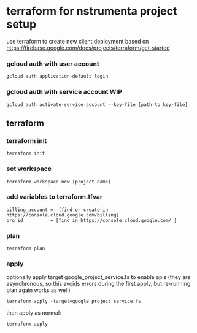# terraform for nstrumenta project setup
use terraform to create new client deployment
based on https://firebase.google.com/docs/projects/terraform/get-started


### gcloud auth with user account
```
gcloud auth application-default login
```


### gcloud auth with service account WIP
```
gcloud auth activate-service-account --key-file [path to key-file]
```


## terraform 

### terraform init
```
terraform init
```


### set workspace
```
terraform workspace new [project name]
```

### add variables to terraform.tfvar
```
billing_account =  [find or create in https://console.cloud.google.com/billing]
org_id          = [find in https://console.cloud.google.com/ ]
```

### plan
```
terraform plan
```

### apply
optionally apply target google_project_service.fs to enable apis (they are asynchronous, so this avoids errors during the first apply, but re-running plan again works as well)
```
terraform apply -target=google_project_service.fs
```

then apply as normal:
```
terraform apply
```


